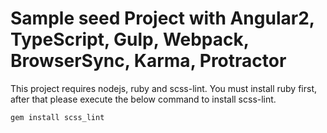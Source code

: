 # Sample seed Project with Angular2, TypeScript, Gulp, Webpack, BrowserSync, Karma, Protractor

This project requires nodejs, ruby and scss-lint.
You must install ruby first, after that please execute the below command to install scss-lint.
```bash
gem install scss_lint
```

